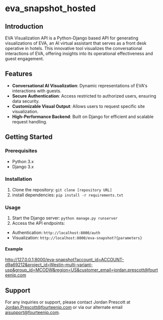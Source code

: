 # eva_snapshot_hosted

## Introduction
EVA Visualization API is a Python-Django based API for generating visualizations of EVA, an AI virtual assistant that serves as a front desk operative in hotels. This innovative tool visualizes the conversational interactions of EVA, offering insights into its operational effectiveness and guest engagement.

## Features
- **Conversational AI Visualization**: Dynamic representations of EVA's interactions with guests.
- **Secure Authentication**: Access restricted to authorized users, ensuring data security.
- **Customizable Visual Output**: Allows users to request specific site visualization.
- **High-Performance Backend**: Built on Django for efficient and scalable request handling.

## Getting Started

### Prerequisites
- Python 3.x
- Django 3.x

### Installation
1. Clone the repository:
```git clone [repository URL]```
2. install dependencies:
```pip install -r requirements.txt```

### Usage
1. Start the Django server:
```python manage.py runserver```
2. Access the API endpoints:
- Authentication: `http://localhost:8000/auth`
- Visualization: `http://localhost:8000/eva-snapshot?{parameters}`

#### Example
http://127.0.0.1:8000/eva-snapshot?account_id=ACCOUNT-d9a69212&project_id=Westin-multi-variant-usp&group_id=MCODW&region=US&customer_email=jordan.prescott@fourteenip.com

## Support
For any inquiries or support, please contact Jordan Prescott at Jordan.Prescott@fourteenip.com or via our alternate email aisupport@fourteenip.com.
